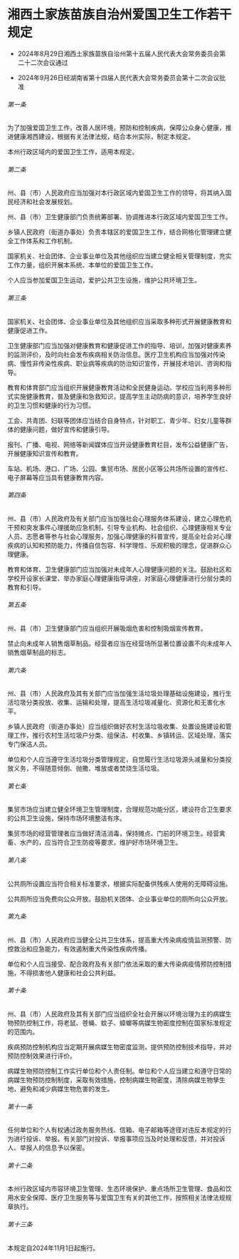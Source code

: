 # 湘西土家族苗族自治州爱国卫生工作若干规定

- 2024年8月29日湘西土家族苗族自治州第十五届人民代表大会常务委员会第二十二次会议通过

- 2024年9月26日经湖南省第十四届人民代表大会常务委员会第十二次会议批准

<!-- INFO END -->

###### 第一条

为了加强爱国卫生工作，改善人居环境，预防和控制疾病，保障公众身心健康，推进健康湘西建设，根据有关法律法规，结合本州实际，制定本规定。

本州行政区域内的爱国卫生工作，适用本规定。

###### 第二条

州、县（市）人民政府应当加强对本行政区域内爱国卫生工作的领导，将其纳入国民经济和社会发展规划。

州、县（市）卫生健康部门负责统筹部署、协调推进本行政区域内爱国卫生工作。

乡镇人民政府（街道办事处）负责本辖区的爱国卫生工作，结合网格化管理建立健全工作体系和工作机制。

国家机关、社会团体、企业事业单位及其他组织应当建立健全相关管理制度，充实工作力量，组织开展本系统、本单位的爱国卫生工作。

个人应当参加爱国卫生运动，爱护公共卫生设施，维护公共环境卫生。

###### 第三条

国家机关、社会团体、企业事业单位及其他组织应当采取多种形式开展健康教育和健康促进工作。

卫生健康部门应当加强对健康教育和健康促进工作的指导、培训，加强对健康素养的监测评价，及时向社会发布疾病相关防治信息。医疗卫生机构应当加强对传染病、慢性非传染性疾病、职业病等疾病的防治知识宣传，开展技术培训、咨询和指导。

教育和体育部门应当组织开展健康教育活动和全民健身运动。学校应当利用多种形式实施健康教育，普及健康和急救知识，提高学生主动防病的意识，培养学生良好的卫生习惯和健康的行为习惯。

工会、共青团、妇联等团体应当结合自身特点，针对职工、青少年、妇女儿童等群体的健康问题，做好宣传和健康引导。

报刊、广播、电视、网络等新闻媒体应当开设健康教育栏目，发布公益健康广告，开展健康知识宣传和教育。

车站、机场、港口、广场、公园、集贸市场、居民小区等公共场所设置的宣传栏、电子屏幕等应当具有健康教育内容。

###### 第四条

州、县（市）人民政府及有关部门应当加强社会心理服务体系建设，建立心理危机干预和突发事件心理援助应急机制，引导专业机构、社会组织、心理健康相关专业人员、志愿者等参与社会心理服务，加强心理健康的科普宣传，提高全社会对心理疾病的认知和预防能力，传播自信包容、科学理性、乐观积极的理念，促进群众心理健康。

教育和体育、卫生健康部门应当加强对未成年人心理健康问题的关注。鼓励社区和学校开设家长课堂、举办家庭心理健康指导讲座，对家庭心理健康进行分层分类的教育和引导。

###### 第五条

州、县（市）卫生健康部门应当组织开展吸烟危害和控制吸烟宣传教育。

禁止向未成年人销售烟草制品。经营者应当在经营场所显著位置设置不向未成年人销售烟草制品的标志。

###### 第六条

州、县（市）人民政府及其有关部门应当加强生活垃圾处理基础设施建设，推行生活垃圾分类投放、收集、运输和处理，提高生活垃圾减量化、资源化和无害化水平。

乡镇人民政府（街道办事处）应当组织做好农村生活垃圾收集、处置设施建设和管理工作，推行农村生活垃圾户分类、组保洁、村收集、乡镇转运、区域处理，落实专门保洁人员。

单位和个人应当遵守生活垃圾分类管理规定，自觉履行生活垃圾源头减量和分类投放义务，不得随意倾倒、抛撒、堆放或者焚烧生活垃圾。

###### 第七条

集贸市场应当建立健全环境卫生管理制度，合理规范功能分区，建设符合卫生要求的公共卫生设施，保持市场环境整洁有序。

集贸市场的经营管理者应当做好清洁消毒，保持摊点、门前的环境卫生。经营禽畜、水产的，应当符合卫生防疫等要求，维护好市场环境卫生。

###### 第八条

公共厕所设置应当符合相关标准要求，根据实际配备供残疾人使用的无障碍设施。

公共厕所应当免费向公众开放。鼓励机关团体、企业事业单位的厕所向公众开放。

###### 第九条

州、县（市）人民政府应当健全公共卫生体系，提高重大传染病疫情监测预警、防控救治和应急能力，有效遏制重大传染性疾病传播。

单位和个人应当接受、配合政府及有关部门依法采取的重大传染病疫情预防控制措施，不得损害他人健康和社会公共利益。

###### 第十条

州、县（市）人民政府及其有关部门应当组织全社会开展以环境治理为主的病媒生物预防控制工作，将老鼠、苍蝇、蚊子、蟑螂等病媒生物密度控制在国家标准规定的范围内。

疾病预防控制机构应当定期开展病媒生物密度监测，提供预防控制技术指导，并对预防控制效果进行评价。

病媒生物预防控制工作实行单位和个人责任制。单位和个人应当建立和遵守日常的病媒生物预防控制制度，采取有效措施，控制病媒生物密度，清除病媒生物孳生地，避免和减少病媒生物危害的发生。

###### 第十一条

任何单位和个人有权通过政务服务热线、信箱、电子邮箱等途径对违反本规定的行为进行投诉、举报。有关部门对投诉、举报事项应当及时处理和反馈，并对投诉人、举报人的信息予以保密。

###### 第十二条

本州行政区域内市容环境卫生管理、生态环境保护、重点场所卫生管理、食品和饮用水安全保障、医疗卫生服务等与爱国卫生有关的其他工作，按照相关法律法规规章执行。

###### 第十三条

本规定自2024年11月1日起施行。
